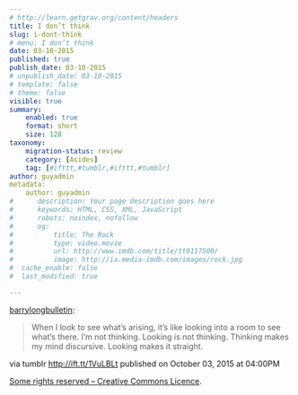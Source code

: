 ```yaml
---
# http://learn.getgrav.org/content/headers
title: I don’t think
slug: i-dont-think
# menu: I don’t think
date: 03-10-2015
published: true
publish_date: 03-10-2015
# unpublish_date: 03-10-2015
# template: false
# theme: false
visible: true
summary:
    enabled: true
    format: short
    size: 128
taxonomy:
    migration-status: review
    category: [Asides]
    tag: [#ifttt,#tumblr,#ifttt,#tumblr]
author: guyadmin
metadata:
    author: guyadmin
#      description: Your page description goes here
#      keywords: HTML, CSS, XML, JavaScript
#      robots: noindex, nofollow
#      og:
#          title: The Rock
#          type: video.movie
#          url: http://www.imdb.com/title/tt0117500/
#          image: http://ia.media-imdb.com/images/rock.jpg
#  cache_enable: false
#  last_modified: true

---
```


[barrylongbulletin](http://ift.tt/1L4xD7S):

> When I look to see what’s arising, it’s like looking into a room to see what’s there. I’m not thinking. Looking is not thinking. Thinking makes my mind discursive. Looking makes it straight. 

via tumblr http://ift.tt/1VuLBLt published on October 03, 2015 at 04:00PM

[Some rights reserved – Creative Commons Licence](http://ift.tt/1gAEAkt).